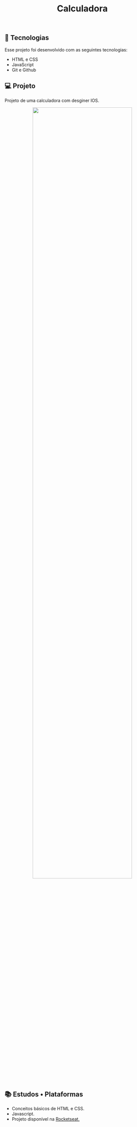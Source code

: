 <h1 align="center"> Calculadora </h1>

<p align="center">
</p>

<br>


## 🚀 Tecnologias

Esse projeto foi desenvolvido com as seguintes tecnologias:

- HTML e CSS
- JavaScript
- Git e Github

## 💻 Projeto


Projeto de uma calculadora com desginer IOS.


<p align="center">
  <img alt="" src="https://cdn.discordapp.com/attachments/930441255140352040/1085249184908713984/calculadora.png" width="80%">
</p>


<br>

## 📚 Estudos • Plataformas

 - Conceitos básicos de HTML e CSS.
 - Javascript.
 - Projeto disponível na <a href="https://rocketseat.com.br/">Rocketseat.</a>
